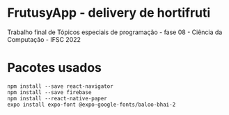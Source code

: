 # FrutusyApp - delivery de hortifruti
Trabalho final de Tópicos especiais de programação - fase 08 - Ciência da Computação -  IFSC 2022

# Pacotes usados

```
npm install --save react-navigator
npm install --save firebase
npm install --react-native-paper
expo install expo-font @expo-google-fonts/baloo-bhai-2

```
